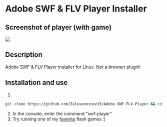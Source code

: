 # Adobe SWF & FLV Player Installer

## Screenshot of player (with game)
![](https://i.imgur.com/sSwZpRk.jpg)

## Description
Adobe SWF & FLV Player Installer for Linux. Not a browser plugin!

## Installation and use
1. 
```bash
git clone https://github.com/Zalexanninev15/Adobe-SWF_FLV-Player && cd Adobe-SWF_FLV-Player && sudo cp swf-player /usr/bin/swf-player
```
2. In the console, enter the command "swf-player"
3. Try running one of my [favorite](https://github.com/Zalexanninev15/Adobe-SWF_FLV-Player-Installer/raw/master/X-MEN.swf) flash games :)
